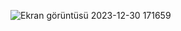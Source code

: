 


![Ekran görüntüsü 2023-12-30 171659](https://github.com/hasan-1923/Python-Projects/assets/116032319/286b7ed4-8f19-4e22-a089-41102a826c0e)
